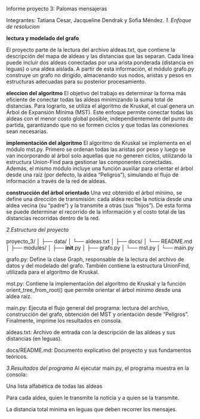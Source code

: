 Informe proyecto 3: Palomas mensajeras



Integrantes: Tatiana Cesar, Jacqueline Dendrak y Sofia Méndez.
*1. Enfoque de resolucion*

   __lectura y modelado del grafo__

   El proyecto parte de la lectura del archivo aldeas.txt, que contiene la descripción del mapa de aldeas y las distancias que las separan.
Cada línea puede incluir dos aldeas conectadas por una arista ponderada (distancia en leguas) o una aldea aislada.
A partir de esta información, el módulo grafo.py construye un grafo no dirigido, almacenando sus nodos, aristas y pesos en estructuras adecuadas para su posterior procesamiento.


__eleccion del algoritmo__
El objetivo del trabajo es determinar la forma más eficiente de conectar todas las aldeas minimizando la suma total de distancias.
Para lograrlo, se utiliza el algoritmo de Kruskal, el cual genera un Árbol de Expansión Mínima (MST).
Este enfoque permite conectar todas las aldeas con el menor costo global posible, independientemente del punto de partida, garantizando que no se formen ciclos y que todas las conexiones sean necesarias.

__implementación del algoritmo__
El algoritmo de Kruskal se implementa en el módulo mst.py.
Primero se ordenan todas las aristas por peso y luego se van incorporando al árbol solo aquellas que no generen ciclos, utilizando la estructura Union-Find para gestionar las componentes conectadas.
Además, el mismo módulo incluye una función auxiliar para orientar el árbol desde una raíz (por defecto, la aldea “Peligros”), simulando el flujo de información a través de la red de aldeas.


__construcción del árbol orientado__
Una vez obtenido el árbol mínimo, se define una dirección de transmisión:
cada aldea recibe la noticia desde una aldea vecina (su “padre”) y la transmite a otras (sus “hijos”).
De esta forma se puede determinar el recorrido de la información y el costo total de las distancias recorridas dentro de la red.


*2.Estructura del proyecto*

proyecto_3/
│
├── data/
│   └── aldeas.txt
│
├── docs/
│   └── README.md
│
├── modules/
│   ├── __init__.py
│   ├── grafo.py
│   └── mst.py
│
└── main.py

grafo.py:
Define la clase Graph, responsable de la lectura del archivo de datos y del modelado del grafo.
También contiene la estructura UnionFind, utilizada para el algoritmo de Kruskal.

mst.py:
Contiene la implementación del algoritmo de Kruskal y la función orient_tree_from_root() que permite orientar el árbol mínimo desde una aldea raíz.

main.py:
Ejecuta el flujo general del programa: lectura del archivo, construcción del grafo, obtención del MST y orientación desde “Peligros”.
Finalmente, imprime los resultados en consola.

aldeas.txt:
Archivo de entrada con la descripción de las aldeas y sus distancias (en leguas).

docs/README.md:
Documento explicativo del proyecto y sus fundamentos teóricos.


*3.Resultados del programa*
Al ejecutar main.py, el programa muestra en la consola:


Una lista alfabética de todas las aldeas

Para cada aldea, quien le transmite la noticia y a quien se la transmite.

La distancia total minima en leguas que deben recorrer los mensajes.

